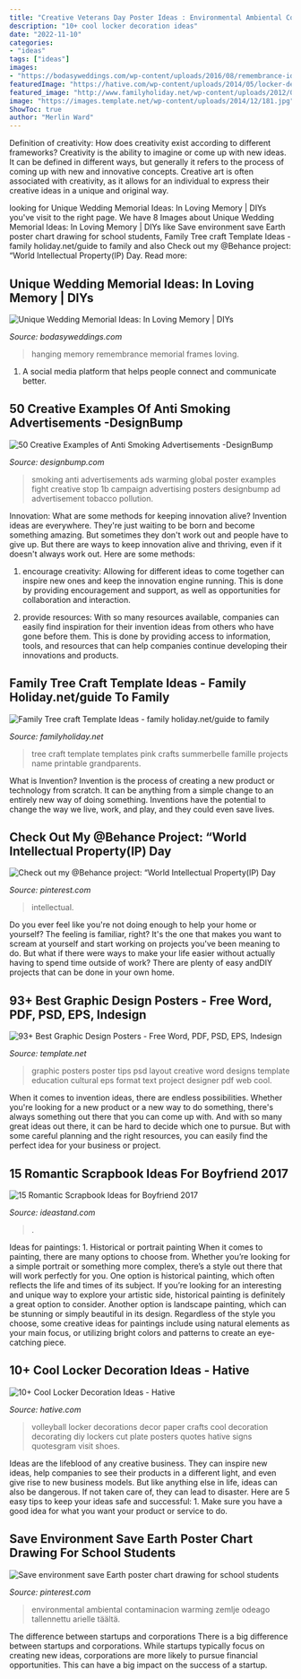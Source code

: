 ```yaml
---
title: "Creative Veterans Day Poster Ideas : Environmental Ambiental Contaminacion Warming Zemlje Odeago Tallennettu Arielle Täältä"
description: "10+ cool locker decoration ideas"
date: "2022-11-10"
categories:
- "ideas"
tags: ["ideas"]
images:
- "https://bodasyweddings.com/wp-content/uploads/2016/08/remembrance-ideas.jpg"
featuredImage: "https://hative.com/wp-content/uploads/2014/05/locker-decoration/11-volleyball-paper-plate.jpg"
featured_image: "http://www.familyholiday.net/wp-content/uploads/2012/05/Family-Tree-craft-Template-Ideas_12.jpg"
image: "https://images.template.net/wp-content/uploads/2014/12/181.jpg"
ShowToc: true
author: "Merlin Ward"
---
```



Definition of creativity: How does creativity exist according to different frameworks?
Creativity is the ability to imagine or come up with new ideas. It can be defined in different ways, but generally it refers to the process of coming up with new and innovative concepts. Creative art is often associated with creativity, as it allows for an individual to express their creative ideas in a unique and original way.

	

		
looking for Unique Wedding Memorial Ideas: In Loving Memory | DIYs you've visit to the right page. We have 8 Images about Unique Wedding Memorial Ideas: In Loving Memory | DIYs like Save environment save Earth poster chart drawing for school students, Family Tree craft Template Ideas - family holiday.net/guide to family and also Check out my @Behance project: “World Intellectual Property(IP) Day. Read more:
		
    
## Unique Wedding Memorial Ideas: In Loving Memory | DIYs

<img loading=lazy src="https://bodasyweddings.com/wp-content/uploads/2016/08/remembrance-ideas.jpg" onerror="this.onerror=null;this.src='https://tse4.mm.bing.net/th?id=OIP.8Reby0oEH9XSniZ-8cdxaQHaLG&amp;pid=15.1';" alt="Unique Wedding Memorial Ideas: In Loving Memory | DIYs">

_Source: bodasyweddings.com_

>hanging memory remembrance memorial frames loving. 

	

1. A social media platform that helps people connect and communicate better.

    
## 50 Creative Examples Of Anti Smoking Advertisements -DesignBump

<img loading=lazy src="https://designbump.com/wp-content/uploads/2013/06/anti-smoking-tobacco-advertisements-ads-print-design-029.jpg" onerror="this.onerror=null;this.src='https://tse4.mm.bing.net/th?id=OIP.5IL1LXOmbSxii2fs7IW4-gHaJk&amp;pid=15.1';" alt="50 Creative Examples of Anti Smoking Advertisements -DesignBump">

_Source: designbump.com_

>smoking anti advertisements ads warming global poster examples fight creative stop 1b campaign advertising posters designbump ad advertisement tobacco pollution. 

	

Innovation: What are some methods for keeping innovation alive?
Invention ideas are everywhere. They're just waiting to be born and become something amazing. But sometimes they don't work out and people have to give up. But there are ways to keep innovation alive and thriving, even if it doesn't always work out. Here are some methods:
1. encourage creativity: Allowing for different ideas to come together can inspire new ones and keep the innovation engine running. This is done by providing encouragement and support, as well as opportunities for collaboration and interaction.

2. provide resources: With so many resources available, companies can easily find inspiration for their invention ideas from others who have gone before them. This is done by providing access to information, tools, and resources that can help companies continue developing their innovations and products.


    
## Family Tree Craft Template Ideas - Family Holiday.net/guide To Family

<img loading=lazy src="http://www.familyholiday.net/wp-content/uploads/2012/05/Family-Tree-craft-Template-Ideas_12.jpg" onerror="this.onerror=null;this.src='https://tse1.mm.bing.net/th?id=OIP.kj5DwKWHelMkIE0befYy_AHaJ4&amp;pid=15.1';" alt="Family Tree craft Template Ideas - family holiday.net/guide to family">

_Source: familyholiday.net_

>tree craft template templates pink crafts summerbelle famille projects name printable grandparents. 

	

What is Invention?
Invention is the process of creating a new product or technology from scratch. It can be anything from a simple change to an entirely new way of doing something. Inventions have the potential to change the way we live, work, and play, and they could even save lives.

    
## Check Out My @Behance Project: “World Intellectual Property(IP) Day

<img loading=lazy src="https://i.pinimg.com/736x/9b/e0/ea/9be0ea0f8e0bd36890e98543509bcc5f.jpg" onerror="this.onerror=null;this.src='https://tse4.mm.bing.net/th?id=OIP.zECuo71QQ7gxwACbPdHLxwHaKU&amp;pid=15.1';" alt="Check out my @Behance project: “World Intellectual Property(IP) Day">

_Source: pinterest.com_

>intellectual. 

	

Do you ever feel like you're not doing enough to help your home or yourself? The feeling is familiar, right? It's the one that makes you want to scream at yourself and start working on projects you've been meaning to do. But what if there were ways to make your life easier without actually having to spend time outside of work? There are plenty of easy andDIY projects that can be done in your own home.

    
## 93+ Best Graphic Design Posters - Free Word, PDF, PSD, EPS, Indesign

<img loading=lazy src="https://images.template.net/wp-content/uploads/2014/12/181.jpg" onerror="this.onerror=null;this.src='https://tse2.mm.bing.net/th?id=OIP.JCirpVy8CT8jvwGUfQPzLgHaKc&amp;pid=15.1';" alt="93+ Best Graphic Design Posters - Free Word, PDF, PSD, EPS, Indesign">

_Source: template.net_

>graphic posters poster tips psd layout creative word designs template education cultural eps format text project designer pdf web cool. 

	

When it comes to invention ideas, there are endless possibilities. Whether you're looking for a new product or a new way to do something, there's always something out there that you can come up with. And with so many great ideas out there, it can be hard to decide which one to pursue. But with some careful planning and the right resources, you can easily find the perfect idea for your business or project.

    
## 15 Romantic Scrapbook Ideas For Boyfriend 2017

<img loading=lazy src="https://ideastand.com/wp-content/uploads/2014/06/scrapbook-ideas-for-boyfriend/8-romantic-scrapbook-ideas.jpg" onerror="this.onerror=null;this.src='https://tse1.mm.bing.net/th?id=OIP.sz5gww3kaa5K4gcRXpQKmAHaJ6&amp;pid=15.1';" alt="15 Romantic Scrapbook Ideas for Boyfriend 2017">

_Source: ideastand.com_

>. 

	

Ideas for paintings: 1. Historical or portrait painting
When it comes to painting, there are many options to choose from. Whether you’re looking for a simple portrait or something more complex, there’s a style out there that will work perfectly for you. One option is historical painting, which often reflects the life and times of its subject. If you’re looking for an interesting and unique way to explore your artistic side, historical painting is definitely a great option to consider. Another option is landscape painting, which can be stunning or simply beautiful in its design. Regardless of the style you choose, some creative ideas for paintings include using natural elements as your main focus, or utilizing bright colors and patterns to create an eye-catching piece.

    
## 10+ Cool Locker Decoration Ideas - Hative

<img loading=lazy src="https://hative.com/wp-content/uploads/2014/05/locker-decoration/11-volleyball-paper-plate.jpg" onerror="this.onerror=null;this.src='https://tse4.mm.bing.net/th?id=OIP.eI4xj-5LXGFXkkrms-jhvAHaNK&amp;pid=15.1';" alt="10+ Cool Locker Decoration Ideas - Hative">

_Source: hative.com_

>volleyball locker decorations decor paper crafts cool decoration decorating diy lockers cut plate posters quotes hative signs quotesgram visit shoes. 

	

Ideas are the lifeblood of any creative business. They can inspire new ideas, help companies to see their products in a different light, and even give rise to new business models. But like anything else in life, ideas can also be dangerous. If not taken care of, they can lead to disaster. Here are 5 easy tips to keep your ideas safe and successful: 1. Make sure you have a good idea for what you want your product or service to do.

    
## Save Environment Save Earth Poster Chart Drawing For School Students

<img loading=lazy src="https://i.pinimg.com/736x/06/89/a9/0689a9437b6bd151553abdf5af781a4b.jpg" onerror="this.onerror=null;this.src='https://tse1.mm.bing.net/th?id=OIP.gxv8aRQLOCxvfVa-boMR7AAAAA&amp;pid=15.1';" alt="Save environment save Earth poster chart drawing for school students">

_Source: pinterest.com_

>environmental ambiental contaminacion warming zemlje odeago tallennettu arielle täältä. 

	

The difference between startups and corporations
There is a big difference between startups and corporations. While startups typically focus on creating new ideas, corporations are more likely to pursue financial opportunities. This can have a big impact on the success of a startup.


